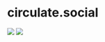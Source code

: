 # circulate.social

![](https://github.com/mikodin/circulate.social/workflows/api/badge.svg)
![](https://github.com/mikodin/circulate.social/workflows/frontend/badge.svg)
